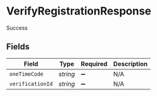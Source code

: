 # VerifyRegistrationResponse

Success


## Fields

| Field              | Type               | Required           | Description        |
| ------------------ | ------------------ | ------------------ | ------------------ |
| `oneTimeCode`      | *string*           | :heavy_minus_sign: | N/A                |
| `verificationId`   | *string*           | :heavy_minus_sign: | N/A                |